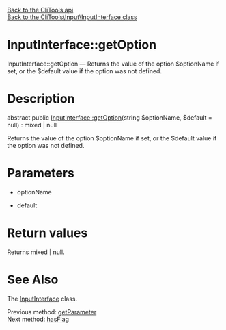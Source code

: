 [Back to the CliTools api](https://github.com/lingtalfi/CliTools/blob/master/doc/api/CliTools.md)<br>
[Back to the CliTools\Input\InputInterface class](https://github.com/lingtalfi/CliTools/blob/master/doc/api/CliTools/Input/InputInterface.md)


InputInterface::getOption
================



InputInterface::getOption — Returns the value of the option $optionName if set, or the $default value if the option was not defined.




Description
================


abstract public [InputInterface::getOption](https://github.com/lingtalfi/CliTools/blob/master/doc/api/CliTools/Input/InputInterface/getOption.md)(string $optionName, $default = null) : mixed | null




Returns the value of the option $optionName if set, or the $default value if the option was not defined.




Parameters
================


- optionName

    

- default

    


Return values
================

Returns mixed | null.







See Also
================

The [InputInterface](https://github.com/lingtalfi/CliTools/blob/master/doc/api/CliTools/Input/InputInterface.md) class.

Previous method: [getParameter](https://github.com/lingtalfi/CliTools/blob/master/doc/api/CliTools/Input/InputInterface/getParameter.md)<br>Next method: [hasFlag](https://github.com/lingtalfi/CliTools/blob/master/doc/api/CliTools/Input/InputInterface/hasFlag.md)<br>

